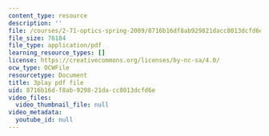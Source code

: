```yaml
---
content_type: resource
description: ''
file: /courses/2-71-optics-spring-2009/8716b16df8ab929821dacc8013dcfd6e_IpFIp68ODNI.pdf
file_size: 76184
file_type: application/pdf
learning_resource_types: []
license: https://creativecommons.org/licenses/by-nc-sa/4.0/
ocw_type: OCWFile
resourcetype: Document
title: 3play pdf file
uid: 8716b16d-f8ab-9298-21da-cc8013dcfd6e
video_files:
  video_thumbnail_file: null
video_metadata:
  youtube_id: null
---
```

